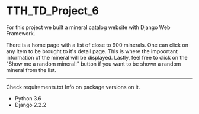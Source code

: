 # TTH_TD_Project_6

For this project we built a mineral catalog website with Django Web Framework.

There is a home page with a list of close to 900 minerals. One can click on any item
to be brought to it's detail page. This is where the impoortant information of the 
mineral will be displayed. Lastly, feel free to click on the "Show me a random mineral!"
button if you want to be shown a random mineral from the list. 

-----------------------------------------

Check requirements.txt Info on package versions on it.

- Python 3.6
- Django 2.2.2